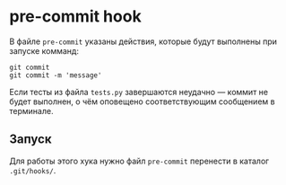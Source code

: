 # pre-commit hook
В файле `pre-commit` указаны действия, которые будут выполнены при запуске комманд:
```
git commit
git commit -m 'message'
```
Если тесты из файла `tests.py` завершаются неудачно — коммит не будет выполнен, о чём оповещено соответствующим сообщением в терминале. 

## Запуск
Для работы этого хука нужно файл `pre-commit` перенести в каталог `.git/hooks/`.